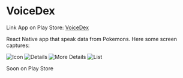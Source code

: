 # VoiceDex

Link App on Play Store: 
[VoiceDex](https://play.google.com/store/apps/details?id=com.alexfg.pocketdex)

React Native app that speak data from Pokemons.
Here some screen captures:

![Icon](https://github.com/alesfg/voicedex/blob/main/voicedex-ico.png)
![Details](https://github.com/alesfg/voicedex/blob/main/iphone-details.png)
![More Details](https://github.com/alesfg/voicedex/blob/main/sc-details.png)
![List](https://github.com/alesfg/voicedex/blob/main/list.jpg)


Soon on Play Store
